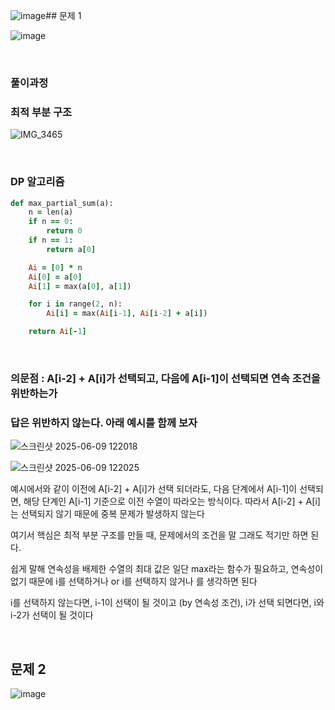 ![image](https://github.com/user-attachments/assets/0231675f-571d-4903-abc3-7b961540c64d)## 문제 1 

![image](https://github.com/user-attachments/assets/1189c35e-a07a-47ed-bd21-ca0c66bc24de)

<br/>

### 풀이과정 

### 최적 부분 구조 

![IMG_3465](https://github.com/user-attachments/assets/79f108f1-0d5f-4797-9c9d-f40320d56211)

<br/>

### DP 알고리즘 

```ruby
def max_partial_sum(a):
    n = len(a)
    if n == 0:
        return 0
    if n == 1:
        return a[0]

    Ai = [0] * n
    Ai[0] = a[0]
    Ai[1] = max(a[0], a[1])

    for i in range(2, n):
        Ai[i] = max(Ai[i-1], Ai[i-2] + a[i])

    return Ai[-1]
```

<br/>

### 의문점 : A[i-2] + A[i]가 선택되고, 다음에 A[i-1]이 선택되면 연속 조건을 위반하는가 

### 답은 위반하지 않는다. 아래 예시를 함께 보자 

![스크린샷 2025-06-09 122018](https://github.com/user-attachments/assets/b03fcaa4-533a-4eb4-a39e-1395ef9e07ed)

![스크린샷 2025-06-09 122025](https://github.com/user-attachments/assets/8d9ca562-0e53-4bc0-970a-b5d5169c1f5d)

예시에서와 같이 이전에 A[i-2] + A[i]가 선택 되더라도, 다음 단계에서 A[i-1]이 선택되면, 해당 단계인 A[i-1] 기준으로 이전 수열이 따라오는 방식이다. 따라서 A[i-2] + A[i]는 선택되지 않기 때문에 중복 문제가 발생하지 않는다

여기서 핵심은 최적 부분 구조를 만들 때, 문제에서의 조건을 말 그래도 적기만 하면 된다. 

쉽게 말해 연속성을 배제한 수열의 최대 값은 일단 max라는 함수가 필요하고, 연속성이 없기 때문에 i를 선택하거나 or i를 선택하지 않거나 를 생각하면 된다 

i를 선택하지 않는다면, i-1이 선택이 될 것이고 (by 연속성 조건), i가 선택 되면다면, i와 i-2가 선택이 될 것이다 

<br/>

## 문제 2

![image](https://github.com/user-attachments/assets/16ef4bde-595a-4034-9f5f-0739b624f716)


























































































